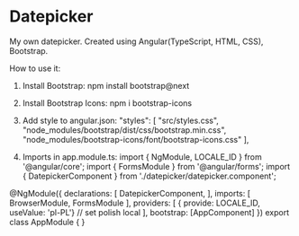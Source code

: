 # Datepicker
My own datepicker. Created using Angular(TypeScript, HTML, CSS), Bootstrap.

How to use it:

1. Install Bootstrap:
  npm install bootstrap@next
  
2. Install Bootstrap Icons:
  npm i bootstrap-icons
  
3. Add style to angular.json:
  "styles": [
              "src/styles.css",
              "node_modules/bootstrap/dist/css/bootstrap.min.css",
              "node_modules/bootstrap-icons/font/bootstrap-icons.css"
  ],
  
  
4. Imports in app.module.ts:
  import { NgModule, LOCALE_ID } from '@angular/core';
  import { FormsModule } from '@angular/forms';
  import { DatepickerComponent } from './datepicker/datepicker.component';
  
  
  @NgModule({
  declarations: [
	DatepickerComponent,
  ],
  imports: [
    BrowserModule,
    FormsModule
  ],
  providers: [
    { provide: LOCALE_ID, useValue: 'pl-PL'} // set polish local
  ],
  bootstrap: [AppComponent]
  })
  export class AppModule { }
  
